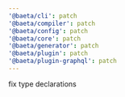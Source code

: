 ```yaml
---
'@baeta/cli': patch
'@baeta/compiler': patch
'@baeta/config': patch
'@baeta/core': patch
'@baeta/generator': patch
'@baeta/plugin': patch
'@baeta/plugin-graphql': patch
---
```


fix type declarations
